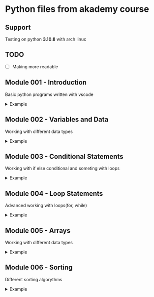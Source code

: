 # __Python files from akademy course__

## Support
Testing on python __3.10.8__ with arch linux

## TODO

- [ ] Making more readable

## Module 001 - Introduction
Basic python programs written with vscode
<details><summary>Example</summary>
<p>

```python
number = int(input('Enter number : '))
print("result :", number // 10, "," , number % 10)
```

</p>
</details>

## Module 002 - Variables and Data

Working with different data types

<details><summary>Example</summary>
<p>

```python
size_of_file = int(input("Enter a size_of_file : "))
speed = int(input("Enter a connection speed : "))
time = (size_of_file * 1000) / (speed / 800000)
print(time)
```

</p>
</details>

## Module 003 - Conditional Statements
Working with if else conditional and someting with loops

<details><summary>Example</summary>
<p>

```python
fnumber = int(input("Enter first number : "))
snumber = int(input("Enter second number : "))

if fnumber > snumber:
    for a in range(snumber, fnumber + 1):
        if a % 2 !=0:
            print(a)
else:
    for a in range(fnumber, snumber + 1):
        if a % 2 !=0:
            print(a)
```

</p>
</details>

## Module 004 - Loop Statements
Advanced working with loops(for, while)

<details><summary>Example</summary>
<p>

```python
enumber = (input("Enter a number : "))
choice, count, summ, a = 0, 0, 0, 0

while(choice != 7):
    choice = int(input("1 - c, 2 - s & avg, 3 - cnull : "))
    if choice == 1:
        for a in enumber:
            count += 1
        print("Count :", count)
    elif choice == 2:
        count = 0
        for a in enumber:
            summ += int(a)
            count += 1
        print("Summ :", summ, "Avg", summ / count)
    elif choice == 3:
        count = 0
        for a in enumber:
            if a == "0":
                count += 1
        print("Null count :", count)
```

</p>
</details>

## Module 005 - Arrays
Working with different data types 

<details><summary>Example</summary>
<p>

__Working with nested dictionaries with using a loops__
    
```python
uenter, dict_book= 0, dict()
data = ("Genre", "Date", "Page numbers", "Publisher")

while(uenter != 7):
    uenter = int(input("1 - add, 2 - pop, 3 - find, 4 - change : "))
    if uenter == 1:
        enter = input("Enter a author : ")
        while True:
            benter = input("Enter book name : ")
            if enter not in dict_book:
                dict_book[enter] = {}
            if benter not in dict_book[enter]:
                dict_book[enter][benter] = {}; break
            else:
                print("This name is busy!")
        for a in data:
            dict_book[enter][benter][a] = input("Enter " + a + " : ")
    elif uenter == 2:
        enter = input("Enter a author : ")
        if enter not in dict_book:
            print("Dict dont have this author!")
        else:
            choice = int(input("1 - some in book, 2 - book , 3 - all : "))
            if choice == 1:
                print(*data, sep=", ", end="")
                senter = input(" : ")
                dict_book[enter][input("Enter book name : ")][senter] = ""
            elif choice == 2:
                #benter = input("Enter book name : ")
                del dict_book[enter][input("Enter book name : ")]
            elif choice == 3:
                dict_book.pop(enter)
    elif uenter == 3:
        enter = input("Enter a author : ")
        if enter not in dict_book:
            print("Dict dont have this author!")
        else:
            choice = int(input("1 - some, 2 - all : "))
            if choice == 1:
                benter = input("Enter book name : ")
                for a in dict_book[enter][benter]:
                    print(a, ":", dict_book[enter][benter][a])
            elif choice == 2:
                for a, b in dict_book[enter].items():
                    print("Book :", a)
                    for i in b:
                        print(i, ":", b[i])
    elif uenter == 4:
        enter = input("Enter a name : ")
        if enter not in dict_book:
            print("Dict dont have this author!")
        else:
            benter = input("Enter book name : ")
            print(*data, sep=", ", end="")
            senter = input(" : ")
            dict_book[enter][benter][senter] = input("Enter " + senter + " : ")
```

</p>
</details>

## Module 006 - Sorting
Different sorting algorythms

<details><summary>Example</summary>
<p>
    
__Optimized bubble sort__

```python

list = [5,7,4,3,8,2]
for i in range(len(list) - 2):
    for j in range(len(list) - 1 - i):
         if list[j] > list[j+1]:
            list[j], list[j+1] = list[j+1], list[j]

print(list)
```

</p>
</details>
